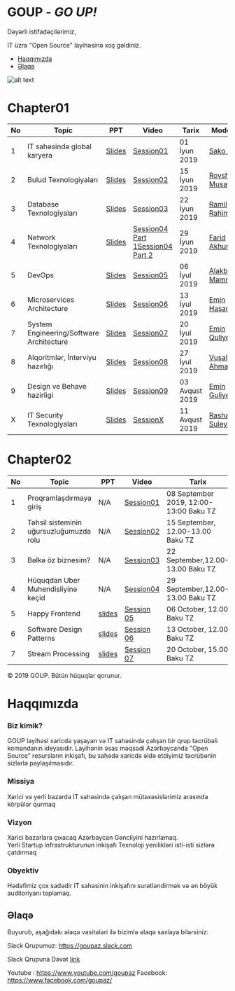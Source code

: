 # GOUP - _GO UP!_

Dəyərli istifadəçilərimiz,

IT üzrə "Open Source" layihəsinə xoş gəldiniz. 

- [Haqqımızda](#haqqımızda)
- [Əlaqə](#Əlaqə)

![alt text](contributors.png)
# Chapter01

|No| Topic | PPT|Video |Tarix|Moderator|Ölkə|
|------|----------------------|---------|---|-----|-----|------|
|1| IT sahəsində global karyera|[Slides](slides/session01.pdf)|[Session01](https://www.youtube.com/watch?v=Kvr1S4USXOI)|01 İyun 2019|[Sako M](https://www.linkedin.com/in/sakom/)|Amerika|
|2| Bulud Texnologiyaları|[Slides](slides/Session02.pdf)|[Session02](https://youtu.be/amnGyiPqJQ0)|15 İyun 2019|[Rovshan Musayev](https://www.linkedin.com/in/rovshan-musayev/)|Çexiya|
|3| Database Texnologiyaları|[Slides](slides/session03.pdf)|[Session03](https://www.youtube.com/watch?v=iDgi0R5HylE)|22 İyun 2019|[Ramil Rahimov](https://www.linkedin.com/in/ramilrahimov/)|Kanada|
|4| Network Texnologiyaları|[Slides](slides/Session04_FaridAkhundov.pdf)|[Session04 Part 1](https://www.youtube.com/watch?v=XEzTDyF5LGw)[Session04 Part 2](https://www.youtube.com/watch?v=B-FYFbIM6tw)|29 İyun 2019|[Farid Akhundov](https://www.linkedin.com/in/farid-akhundov-34925b4b/)|Avstraliya|
|5| DevOps|[Slides](slides/session05_AlakbarM.pdf)|[Session05](https://www.youtube.com/watch?v=w4Qqg1DIOM0)|06 İyul 2019|[Alakbar Mammadov](https://www.linkedin.com/in/alakbarm/)|Norveç|
|6| Microservices Architecture|[Slides](slides/EminH_microservice.pdf)|[Session06](https://www.youtube.com/watch?v=YzXuyDpUo9E)|13 İyul 2019|[Emin Hasanov](https://www.linkedin.com/in/eminhasanov/)|Almaniya|
|7| System Engineering/Software Architecture|[Slides](slides/session07-Eminus.pdf)|[Session07](https://youtu.be/s6FXRsO3mqs)|20 İyul 2019|[Emin Quliyev](https://www.linkedin.com/in/emin-ghuliev-461a22129/)|Azərbaycan|
|8| Alqoritmlər, İnterviyu hazırlığı|[Slides](slides/VusalH.pdf)|[Session08](https://www.youtube.com/watch?v=KoAuS2A1j9Y)|27 İyul 2019|[Vusal Ahmadoglu](https://www.linkedin.com/in/vusaldadalov/)|Hollandiya|
|9|Design ve Behave hazirligi|[Slides](slides/session09_emin_guliyev.pptx)|[Session09](https://youtu.be/z_O_AZhNqdQ)|03 Avqust 2019|[Emin Guliyev](https://www.linkedin.com/in/eminguliyev/)|Almaniya|
|X| IT Security Texnologiyaları|[Slides](slides/session10-Rashad.pdf)|[SessionX](https://www.youtube.com/watch?v=njEZV81T4k4)|11 Avqust 2019|[Rashad Suleymanov](https://www.linkedin.com/in/rashad-suleymanov-b7293a41/)|Polşa|

# Chapter02

|No| Topic | PPT|Video |Tarix|Moderator|Ölkə|
|------|----------------------|---------|---|-----|-----|------|
|1|Proqramlaşdırmaya giriş |N/A|[Session01](https://www.youtube.com/watch?v=9Vr0ZdYCM70&feature=youtu.be)|08 September 2019, 12:00-13:00 Baku TZ|[Tural Ismayilzade](https://www.linkedin.com/in/turalismailzadeh/)|Estonia|
|2|Təhsil sisteminin uğursuzluğumuzda rolu|N/A|[Session02](https://www.youtube.com/watch?v=N9hCfpJ9zBQ)|15 September, 12.00-13.00 Baku TZ|[Togrul Samad](https://www.linkedin.com/in/togsam/?msgConversationId=6575044465281519616&msgOverlay=true)|UAE|
|3|Bəlkə öz biznesim?|N/A|[Session03](https://www.youtube.com/watch?v=FsMBZDWG-mo)|22 September,12.00-13.00 Baku TZ|[Jasur Hasanov](https://www.linkedin.com/in/jasurhasanov/)|AZE|
|4|Hüquqdan Uber Muhendisliyinə keçid|N/A|[Session04](https://www.youtube.com/watch?v=vusvbB1OfGs)|29 September,12.00-13.00 Baku TZ|[Orkhan Gasimli](https://www.linkedin.com/in/ogasimli/)|US|
|5|Happy Frontend |[slides](https://docs.google.com/presentation/d/10BxBnVWieEf7PAIb4U-jkGcivrUWtTZG/edit#slide=id.p1)|[Session 05]( https://youtu.be/5wsd_Yklzys)| 06 October, 12.00 Baku TZ|[Orkhan Jafarov](https://www.linkedin.com/in/orkhan-jafarov-b8792627/)|AZE|
|6|Software Design Patterns |[slides]()|[Session 06](https://www.youtube.com/watch?v=wx3q1tKI3bs)| 13 October, 12.00 Baku TZ|[Zeynal Zeynalov](https://www.linkedin.com/in/zeynal/)|Germany|
|7|Stream Processing |[slides](slides/Ch02_Session07.pdf)|[Session 07](https://youtu.be/RQBDicJkbIUs)| 20 October, 15.00 Baku TZ|[Elkhan Shahverdi](https://www.linkedin.com/in/elkhan-shahverdi-59356166/)|Estonia|



© 2019 GOUP. Bütün hüquqlar qorunur.

# Haqqımızda

### Biz kimik?

GOUP layihəsi xaricdə yaşayan və IT sahəsində çalışan bir qrup  təcrübəli komandanın ideyasıdır. Layihənin əsas məqsədi Azərbaycanda "Open Source" resursların inkişafı, bu sahədə xaricdə əldə etdiyimiz təcrübənin sizlərlə paylaşılmasıdır.  


### Missiya
Xarici və yerli bazarda IT sahəsində çalışan mütəxəsislərimiz arasında körpülər qurmaq

### Vizyon
Xarici bazarlara çıxacaq Azərbaycan Gəncliyini hazırlamaq. <br /> 
Yerli Startup infrastrukturunun inkişafı
Texnoloji yenilikləri isti-isti sizlərə çatdırmaq

### Obyektiv
Hədəfimiz çox sadədir IT sahəsinin inkişafını surətləndirmək və ən böyük auditoriyanı toplamaq. 


## Əlaqə

Buyurub, aşağıdakı əlaqə vasitələri ilə bizimlə əlaqə saxlaya bilərsiniz:


Slack Qrupumuz:
https://goupaz.slack.com

Slack Qrupuna Dəvət [link](https://join.slack.com/t/goupaz/shared_invite/enQtMjU1MjM5MDc2MzQxLWRjMDFlMTNhNjBhZWY4YWVlNThlNTY5NWJhNWY0NzA3ZDk5MTVjZDVhMGIyMGUyZWFlMDE1M2ZmYTBhYjRhYTI)

Youtube : https://www.youtube.com/goupaz
Facebook: https://www.facebook.com/goupaz/
